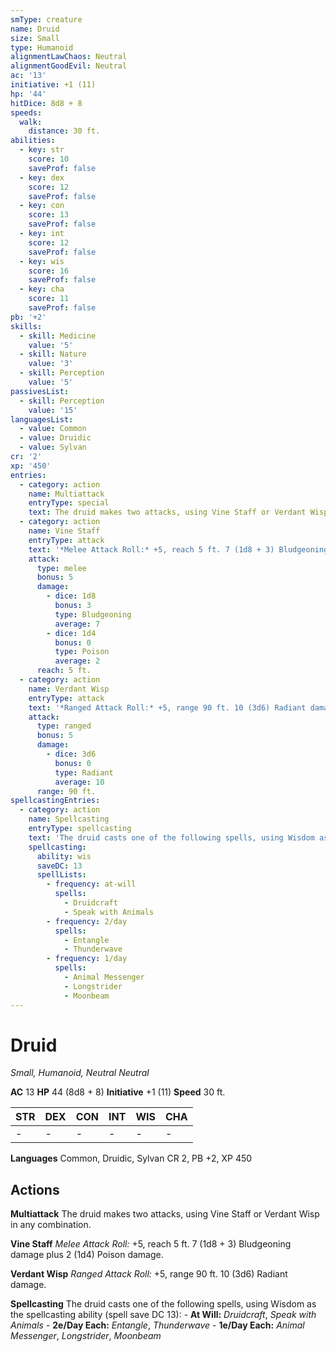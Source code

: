 ```yaml
---
smType: creature
name: Druid
size: Small
type: Humanoid
alignmentLawChaos: Neutral
alignmentGoodEvil: Neutral
ac: '13'
initiative: +1 (11)
hp: '44'
hitDice: 8d8 + 8
speeds:
  walk:
    distance: 30 ft.
abilities:
  - key: str
    score: 10
    saveProf: false
  - key: dex
    score: 12
    saveProf: false
  - key: con
    score: 13
    saveProf: false
  - key: int
    score: 12
    saveProf: false
  - key: wis
    score: 16
    saveProf: false
  - key: cha
    score: 11
    saveProf: false
pb: '+2'
skills:
  - skill: Medicine
    value: '5'
  - skill: Nature
    value: '3'
  - skill: Perception
    value: '5'
passivesList:
  - skill: Perception
    value: '15'
languagesList:
  - value: Common
  - value: Druidic
  - value: Sylvan
cr: '2'
xp: '450'
entries:
  - category: action
    name: Multiattack
    entryType: special
    text: The druid makes two attacks, using Vine Staff or Verdant Wisp in any combination.
  - category: action
    name: Vine Staff
    entryType: attack
    text: '*Melee Attack Roll:* +5, reach 5 ft. 7 (1d8 + 3) Bludgeoning damage plus 2 (1d4) Poison damage.'
    attack:
      type: melee
      bonus: 5
      damage:
        - dice: 1d8
          bonus: 3
          type: Bludgeoning
          average: 7
        - dice: 1d4
          bonus: 0
          type: Poison
          average: 2
      reach: 5 ft.
  - category: action
    name: Verdant Wisp
    entryType: attack
    text: '*Ranged Attack Roll:* +5, range 90 ft. 10 (3d6) Radiant damage.'
    attack:
      type: ranged
      bonus: 5
      damage:
        - dice: 3d6
          bonus: 0
          type: Radiant
          average: 10
      range: 90 ft.
spellcastingEntries:
  - category: action
    name: Spellcasting
    entryType: spellcasting
    text: 'The druid casts one of the following spells, using Wisdom as the spellcasting ability (spell save DC 13): - **At Will:** *Druidcraft*, *Speak with Animals* - **2e/Day Each:** *Entangle*, *Thunderwave* - **1e/Day Each:** *Animal Messenger*, *Longstrider*, *Moonbeam*'
    spellcasting:
      ability: wis
      saveDC: 13
      spellLists:
        - frequency: at-will
          spells:
            - Druidcraft
            - Speak with Animals
        - frequency: 2/day
          spells:
            - Entangle
            - Thunderwave
        - frequency: 1/day
          spells:
            - Animal Messenger
            - Longstrider
            - Moonbeam
---
```


# Druid
*Small, Humanoid, Neutral Neutral*

**AC** 13
**HP** 44 (8d8 + 8)
**Initiative** +1 (11)
**Speed** 30 ft.

| STR | DEX | CON | INT | WIS | CHA |
| --- | --- | --- | --- | --- | --- |
| - | - | - | - | - | - |

**Languages** Common, Druidic, Sylvan
CR 2, PB +2, XP 450

## Actions

**Multiattack**
The druid makes two attacks, using Vine Staff or Verdant Wisp in any combination.

**Vine Staff**
*Melee Attack Roll:* +5, reach 5 ft. 7 (1d8 + 3) Bludgeoning damage plus 2 (1d4) Poison damage.

**Verdant Wisp**
*Ranged Attack Roll:* +5, range 90 ft. 10 (3d6) Radiant damage.

**Spellcasting**
The druid casts one of the following spells, using Wisdom as the spellcasting ability (spell save DC 13): - **At Will:** *Druidcraft*, *Speak with Animals* - **2e/Day Each:** *Entangle*, *Thunderwave* - **1e/Day Each:** *Animal Messenger*, *Longstrider*, *Moonbeam*
